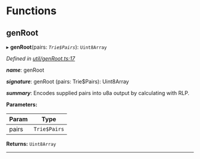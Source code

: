 

# Functions

<a id="genroot"></a>

##  genRoot

▸ **genRoot**(pairs: *`Trie$Pairs`*): `Uint8Array`

*Defined in [util/genRoot.ts:17](https://github.com/polkadot-js/common/blob/a9878a2/packages/trie-hash/src/util/genRoot.ts#L17)*

*__name__*: genRoot

*__signature__*: genRoot (pairs: Trie$Pairs): Uint8Array

*__summary__*: Encodes supplied pairs into u8a output by calculating with RLP.

**Parameters:**

| Param | Type |
| ------ | ------ |
| pairs | `Trie$Pairs` |

**Returns:** `Uint8Array`

___

